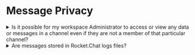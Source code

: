 # Message Privacy

<details>

<summary>Is it possible for my workspace Administrator to access or view any data or messages in a channel even if they are not a member of that particular channel?</summary>

No, messages in a channel or chat can only be seen by users who are members of that channel. However, if a workspace has Auditor roles, they have the ability to view all messages in the audit panel. If [message-auditor](../../use-rocket.chat/communication-management-hub/message-auditor/ "mention") is enabled, any auditor who audits messages will generate [audit-logs.md](../../use-rocket.chat/communication-management-hub/message-auditor/audit-logs.md "mention") that can be reviewed by other auditors. If you use [end-to-end encrypted (E2EE) ](../../use-rocket.chat/user-guides/security-bundle/end-to-end-encryption-user-guide.md)or [off-the-record messaging](../../use-rocket.chat/user-guides/messages/off-the-record-otr-messaging-user-guide.md), even auditors do not have the ability to view those messages.

</details>

<details>

<summary>Are messages stored in Rocket.Chat logs files?</summary>

No. Only metadata of messages is stored in log files.

</details>
